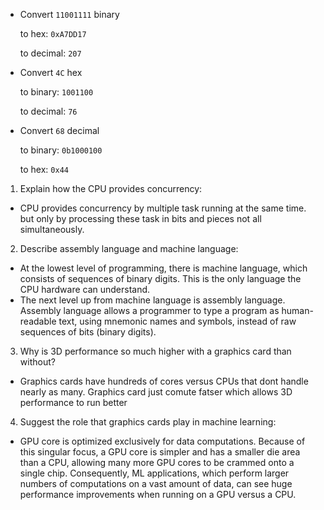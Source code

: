 * Convert `11001111` binary

    to hex: `0xA7DD17`

    to decimal: `207`


* Convert `4C` hex

    to binary: `1001100`

    to decimal: `76`


* Convert `68` decimal

    to binary: `0b1000100`

    to hex: `0x44`

1. Explain how the CPU provides concurrency:
 - CPU provides concurrency by multiple task running at the same time. but only by processing these task in bits and pieces not all simultaneously.



2. Describe assembly language and machine language:
 - At the lowest level of programming, there is machine language, which consists of sequences of binary digits. This is the only language the CPU hardware can understand.
 - The next level up from machine language is assembly language. Assembly language allows a programmer to type a program as human-readable text, using mnemonic names and symbols, instead of raw sequences of bits (binary digits).


3. Why is 3D performance so much higher with a graphics card than without?
 - Graphics cards have hundreds of cores versus CPUs that dont handle nearly as many. Graphics card just comute fatser which allows 3D performance to run better


4. Suggest the role that graphics cards play in machine learning:
 - GPU core is optimized exclusively for data computations. Because of this singular focus, a GPU core is simpler and has a smaller die area than a CPU, allowing many more GPU cores to be crammed onto a single chip. Consequently, ML applications, which perform larger numbers of computations on a vast amount of data, can see huge performance improvements when running on a GPU versus a CPU.
